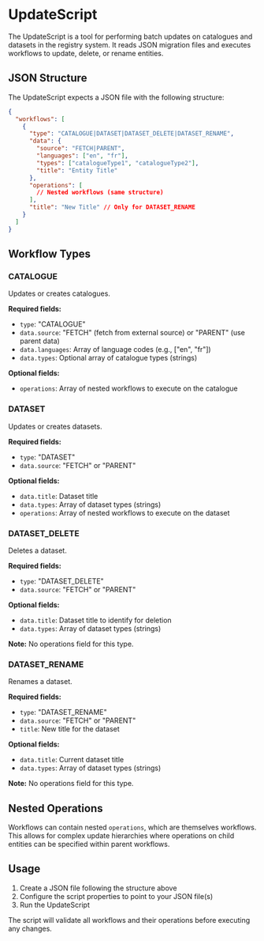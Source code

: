 # UpdateScript

The UpdateScript is a tool for performing batch updates on catalogues and datasets in the registry system. It reads JSON migration files and executes workflows to update, delete, or rename entities.

## JSON Structure

The UpdateScript expects a JSON file with the following structure:

```json
{
  "workflows": [
    {
      "type": "CATALOGUE|DATASET|DATASET_DELETE|DATASET_RENAME",
      "data": {
        "source": "FETCH|PARENT",
        "languages": ["en", "fr"],
        "types": ["catalogueType1", "catalogueType2"],
        "title": "Entity Title"
      },
      "operations": [
        // Nested workflows (same structure)
      ],
      "title": "New Title" // Only for DATASET_RENAME
    }
  ]
}
```

## Workflow Types

### CATALOGUE
Updates or creates catalogues.

**Required fields:**
- `type`: "CATALOGUE"
- `data.source`: "FETCH" (fetch from external source) or "PARENT" (use parent data)
- `data.languages`: Array of language codes (e.g., ["en", "fr"])
- `data.types`: Optional array of catalogue types (strings)

**Optional fields:**
- `operations`: Array of nested workflows to execute on the catalogue

### DATASET
Updates or creates datasets.

**Required fields:**
- `type`: "DATASET"
- `data.source`: "FETCH" or "PARENT"

**Optional fields:**
- `data.title`: Dataset title
- `data.types`: Array of dataset types (strings)
- `operations`: Array of nested workflows to execute on the dataset

### DATASET_DELETE
Deletes a dataset.

**Required fields:**
- `type`: "DATASET_DELETE"
- `data.source`: "FETCH" or "PARENT"

**Optional fields:**
- `data.title`: Dataset title to identify for deletion
- `data.types`: Array of dataset types (strings)

**Note:** No operations field for this type.

### DATASET_RENAME
Renames a dataset.

**Required fields:**
- `type`: "DATASET_RENAME"
- `data.source`: "FETCH" or "PARENT"
- `title`: New title for the dataset

**Optional fields:**
- `data.title`: Current dataset title
- `data.types`: Array of dataset types (strings)

**Note:** No operations field for this type.

## Nested Operations

Workflows can contain nested `operations`, which are themselves workflows. This allows for complex update hierarchies where operations on child entities can be specified within parent workflows.

## Usage

1. Create a JSON file following the structure above
2. Configure the script properties to point to your JSON file(s)
3. Run the UpdateScript

The script will validate all workflows and their operations before executing any changes.